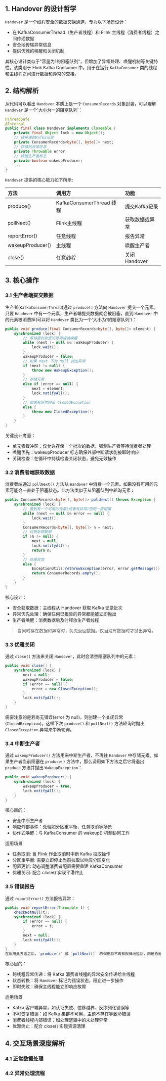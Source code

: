 
## 1. Handover 的设计哲学

`Handover` 是一个线程安全的数据交换通道，专为以下场景设计：
- 在 KafkaConsumerThread（生产者线程）和 Flink 主线程（消费者线程）之间传递数据
- 安全地传输异常信息
- 提供优雅的唤醒和关闭机制

其核心设计类似于"容量为1的阻塞队列"，但增加了异常处理、唤醒机制等关键特性。该类用于 Flink Kafka Consumer 中，用于在运行 `KafkaConsumer` 类的线程和主线程之间进行数据和异常的交接。

## 2. 结构解析

从代码可以看出 `Handover` 本质上是一个 `ConsumerRecords` 对象封装，可以理解 `Handover` 是一个'大小为一的阻塞队列'：
```java
@ThreadSafe
@Internal
public final class Handover implements Closeable {
    private final Object lock = new Object();
    // 待传递的Kafka记录
    private ConsumerRecords<byte[], byte[]> next;
    // 存储的异常信息
    private Throwable error;
    // 唤醒生产者标志
    private boolean wakeupProducer;
    ...
}
```

`Handover` 提供的核心能力如下所示:

| 方法  | 调用方 | 功能 |
| :------------- | :------------- | :------------- |
| produce()  | KafkaConsumerThread 线程  | 提交Kafka记录 |
| pollNext() | Flink主线程 | 获取数据或异常 |
| reportError() | 任意线程 | 报告异常 |
| wakeupProducer() | 主线程 | 唤醒生产者 |
| close() | 任意线程 | 关闭 Handover |

## 3. 核心操作

### 3.1 生产者端提交数据

生产者(`KafkaConsumerThread`)通过 `produce()` 方法向 `Handover` 提交一个元素。只要 `Handover` 中有一个元素，生产者端提交数据就会被阻塞，直到 `Handover` 中的元素被消费掉(可以将 `Handover` 类比为一个'大小为1的阻塞队列')：
```java
public void produce(final ConsumerRecords<byte[], byte[]> element) {
    synchronized (lock) {
        // 等待直到有空间可用或被唤醒
        while (next != null && !wakeupProducer) {
            lock.wait();
        }
        wakeupProducer = false;
        // 如果 next 不为 null 抛出异常
        if (next != null) {
            throw new WakeupException();
        }
        // 存储元素
        else if (error == null) {
            next = element;
            lock.notifyAll();
        }
        // 如果有异常抛出 ClosedException
        else {
            throw new ClosedException();
        }
    }
}
```
关键设计考量：
- 单元素缓冲区：仅允许存储一个批次的数据，强制生产者等待消费者处理
- 唤醒优先：wakeupProducer 标志确保外部中断请求能被即时响应
- 关闭检查：在循环中持续检查关闭状态，避免无效操作

### 3.2 消费者端获取数据

消费者端通过 `pollNext()` 方法从 `Handover` 中消费一个元素。如果没有可用的元素可能会一直处于阻塞状态。此方法类似于从阻塞队列中轮询元素：
```java
public ConsumerRecords<byte[], byte[]> pollNext() throws Exception {
    synchronized (lock) {
        // 直到有一个可用的元素(或者有异常)否则一直阻塞
        while (next == null && error == null) {
            lock.wait();
        }
        ConsumerRecords<byte[], byte[]> n = next;
        // 优先处理数据
        if (n != null) {
            next = null;
            lock.notifyAll();
            return n;
        }
        // 处理异常
        else {
            ExceptionUtils.rethrowException(error, error.getMessage());
            return ConsumerRecords.empty();
        }
    }
}
```
核心设计：
- 安全获取数据：主线程从 Handover 获取 Kafka 记录批次
- 异常优先处理：确保任何已报告的异常都能被立即抛出
- 生产者唤醒：消费数据后及时释放生产者线程

> 当同时存在数据和异常时，优先返回数据。仅当没有数据时才抛出异常。

### 3.3 优雅关闭

通过 `close()` 方法来关闭 `Handover`，此时会清空阻塞队列中的元素：
```java
public void close() {
    synchronized (lock) {
        next = null;
        wakeupProducer = false;
        if (error == null) {
            error = new ClosedException();
        }
        lock.notifyAll();
    }
}
```
需要注意的是若尚无错误(error 为 null)，则创建一个关闭异常(`ClosedException`)。这样下次 `produce()` 和 `pollNext()` 方法轮询时抛出 `ClosedException` 异常来中断轮询。

### 3.4 中断生产者

通过 `wakeupProducer()` 方法用来中断生产者，不再往 `Handover` 中存储元素。如果生产者当前阻塞在 `produce()` 方法中，那么调用如下方法之后它将退出 `produce` 方法并抛出 `WakeupException`：
```java
public void wakeupProducer() {
    synchronized (lock) {
        wakeupProducer = true;
        lock.notifyAll();
    }
}
```
核心目的：
- 安全中断生产者
- 响应外部事件：处理如分区重平衡、任务取消等场景
- 协作式唤醒：与 KafkaConsumer 的 wakeup() 机制协同工作

适用场景
- 任务取消: 当 Flink 作业取消时中断 Kafka 拉取操作
- 分区重平衡: 需要立即停止当前拉取以响应分区变化
- 配置更新: 动态调整消费者配置需要重建 KafkaConsumer
- 优雅关闭: 配合 close() 实现平滑终止

### 3.5 错误报告

通过 `reportError()` 方法报告异常：
```java
public void reportError(Throwable t) {
    checkNotNull(t);
    synchronized (lock) {
        if (error == null) {
            error = t;
        }
        next = null;
        lock.notifyAll();
    }
}
在调用此方法之后，`produce()` 或 `pollNext()` 的调用将不再有规律地返回，而是总是异常返回。

```
核心目的：
- 跨线程异常传递：将 Kafka 消费者线程的异常安全传递给主线程
- 状态转换：将 `Handover` 标记为错误状态，阻止进一步操作
- 即时失败：确保主线程能立即响应故障

适用场景
- Kafka 客户端异常，如认证失败、位移越界、反序列化错误等
- 不可恢复错误：如 Kafka 集群不可用、主题不存在等致命错误
- 消费者线程内部错误：如处理逻辑中的未处理异常
- 优雅终止：配合 close() 实现资源清理

## 4. 交互场景深度解析

### 4.1 正常数据处理

### 4.2 异常处理流程
